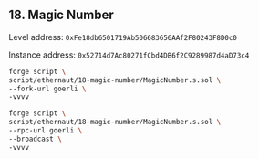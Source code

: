 ## 18. Magic Number

Level address: `0xFe18db6501719Ab506683656AAf2F80243F8D0c0`

Instance address: `0x52714d7Ac80271fCbd4DB6f2C9289987d4aD73c4`

```sh
forge script \
script/ethernaut/18-magic-number/MagicNumber.s.sol \
--fork-url goerli \
-vvvv
```

```sh
forge script \
script/ethernaut/18-magic-number/MagicNumber.s.sol \
--rpc-url goerli \
--broadcast \
-vvvv
```
